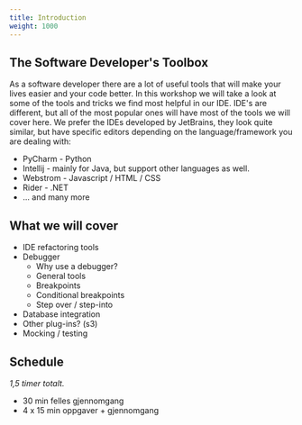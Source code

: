 ```yaml
---
title: Introduction
weight: 1000
---
```


## The Software Developer's Toolbox

As a software developer there are a lot of useful tools that will make your lives easier and your code better. In this workshop we will take a look at some of the tools and tricks we find most helpful in our IDE. IDE's are different, but all of the most popular ones will have most of the tools we will cover here. We prefer the IDEs developed by JetBrains, they look quite similar, but have specific editors depending on the language/framework you are dealing with:

- PyCharm - Python
- Intellij - mainly for Java, but support other languages as well.
- Webstrom - Javascript / HTML / CSS
- Rider - .NET
- ... and many more

## What we will cover

- IDE refactoring tools
- Debugger
  - Why use a debugger?
  - General tools
  - Breakpoints
  - Conditional breakpoints
  - Step over / step-into 
- Database integration
- Other plug-ins? (s3)
- Mocking / testing

## Schedule

*1,5 timer totalt.*

- 30 min felles gjennomgang 
- 4 x 15 min oppgaver + gjennomgang
